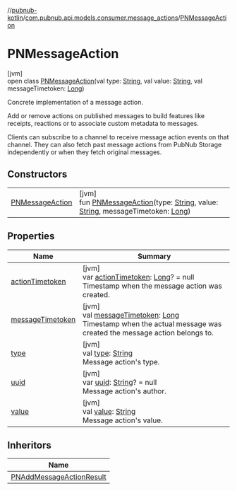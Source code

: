 //[pubnub-kotlin](../../../index.md)/[com.pubnub.api.models.consumer.message_actions](../index.md)/[PNMessageAction](index.md)

# PNMessageAction

[jvm]\
open class [PNMessageAction](index.md)(val type: [String](https://kotlinlang.org/api/latest/jvm/stdlib/kotlin/-string/index.html), val value: [String](https://kotlinlang.org/api/latest/jvm/stdlib/kotlin/-string/index.html), val messageTimetoken: [Long](https://kotlinlang.org/api/latest/jvm/stdlib/kotlin/-long/index.html))

Concrete implementation of a message action.

Add or remove actions on published messages to build features like receipts, reactions or to associate custom metadata to messages.

Clients can subscribe to a channel to receive message action events on that channel. They can also fetch past message actions from PubNub Storage independently or when they fetch original messages.

## Constructors

| | |
|---|---|
| [PNMessageAction](-p-n-message-action.md) | [jvm]<br>fun [PNMessageAction](-p-n-message-action.md)(type: [String](https://kotlinlang.org/api/latest/jvm/stdlib/kotlin/-string/index.html), value: [String](https://kotlinlang.org/api/latest/jvm/stdlib/kotlin/-string/index.html), messageTimetoken: [Long](https://kotlinlang.org/api/latest/jvm/stdlib/kotlin/-long/index.html)) |

## Properties

| Name | Summary |
|---|---|
| [actionTimetoken](action-timetoken.md) | [jvm]<br>var [actionTimetoken](action-timetoken.md): [Long](https://kotlinlang.org/api/latest/jvm/stdlib/kotlin/-long/index.html)? = null<br>Timestamp when the message action was created. |
| [messageTimetoken](message-timetoken.md) | [jvm]<br>val [messageTimetoken](message-timetoken.md): [Long](https://kotlinlang.org/api/latest/jvm/stdlib/kotlin/-long/index.html)<br>Timestamp when the actual message was created the message action belongs to. |
| [type](type.md) | [jvm]<br>val [type](type.md): [String](https://kotlinlang.org/api/latest/jvm/stdlib/kotlin/-string/index.html)<br>Message action's type. |
| [uuid](uuid.md) | [jvm]<br>var [uuid](uuid.md): [String](https://kotlinlang.org/api/latest/jvm/stdlib/kotlin/-string/index.html)? = null<br>Message action's author. |
| [value](value.md) | [jvm]<br>val [value](value.md): [String](https://kotlinlang.org/api/latest/jvm/stdlib/kotlin/-string/index.html)<br>Message action's value. |

## Inheritors

| Name |
|---|
| [PNAddMessageActionResult](../-p-n-add-message-action-result/index.md) |
